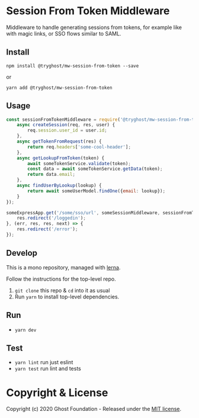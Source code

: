 # Session From Token Middleware

Middleware to handle generating sessions from tokens, for example like with magic links, or SSO flows similar to SAML.

## Install

`npm install @tryghost/mw-session-from-token --save`

or

`yarn add @tryghost/mw-session-from-token`


## Usage

```js
const sessionFromTokenMiddleware = require('@tryghost/mw-session-from-token')({
    async createSession(req, res, user) {
        req.session.user_id = user.id;
    },
    async getTokenFromRequest(res) {
        return req.headers['some-cool-header'];
    },
    async getLookupFromToken(token) {
        await someTokenService.validate(token);
        const data = await someTokenService.getData(token);
        return data.email;
    },
    async findUserByLookup(lookup) {
        return await someUserModel.findOne({email: lookup});
    }
});

someExpressApp.get('/some/sso/url', someSessionMiddleware, sessionFromTokenMiddleware, (req, res, next) => {
    res.redirect('/loggedin');
}, (err, res, res, next) => {
    res.redirect('/error');
});
```


## Develop

This is a mono repository, managed with [lerna](https://lernajs.io/).

Follow the instructions for the top-level repo.
1. `git clone` this repo & `cd` into it as usual
2. Run `yarn` to install top-level dependencies.


## Run

- `yarn dev`


## Test

- `yarn lint` run just eslint
- `yarn test` run lint and tests




# Copyright & License 

Copyright (c) 2020 Ghost Foundation - Released under the [MIT license](LICENSE).
